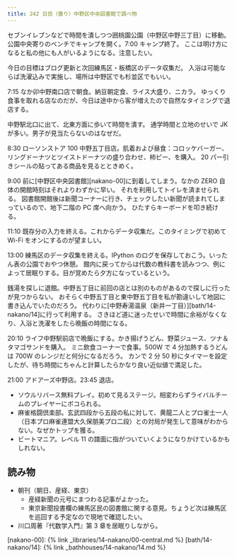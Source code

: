 ```yaml
---
title: 242 日目（曇り）中野区中央図書館で調べ物
---
```


セブンイレブンなどで時間を潰しつつ囲桃園公園（中野区中野三丁目）に移動。
公園中央寄りのベンチでキャンプを開く。7:00 キャンプ終了。
ここは明け方になると私の他にも人がいるようになる。注意したい。

今日の目標はブログ更新と次回練馬区・板橋区のデータ収集だ。
入浴は可能ならば洗濯込みで実施し、場所は中野区でも杉並区でもいい。

7:15 なか卯中野南口店で朝食。納豆朝定食、ライス大盛り、ニカラ。
ゆっくり食事を取れる店なのだが、今日は途中から客が増えたので自然なタイミングで退店する。

中野駅北口に出て、北東方面に歩いて時間を潰す。
通学時間と立地のせいで JK が多い。男子が見当たらないのはなぜだ。

8:30 ローソンストア 100 中野五丁目店。肌着および昼食：コロッケバーガー、リングドーナツとツイストドーナツの盛り合わせ、柿ピー、を購入。
20 パー引きシールの貼ってある商品を見るとときめく。

9:00 前に[中野区中央図書館][nakano-00]に到着してしまう。なかの ZERO 自体の開館時刻はそれよりわずかに早い。
それを利用してトイレを済ませられる。
図書館開館後は新聞コーナーに行き、チェックしたい新聞が読まれてしまっているので、地下二階の PC 席へ向かう。
ひたすらキーボードを叩き続ける。

11:10 既存分の入力を終える。これからデータ収集だ。このタイミングで初めて Wi-Fi をオンにするのが望ましい。

13:00 練馬区のデータ収集を終える。IPython のログを保存しておこう。いったん表の公園でおやつ休憩。
館内に戻ってからは代数の教科書を読みつつ、例によって居眠りする。目が覚めたら夕方になっているという。

銭湯を探しに退館。中野五丁目に前回の店とは別のものがあるので探しに行ったが見つからない。
おそらく中野五丁目と東中野五丁目を私が勘違いして地図に書き込んでいたのだろう。
代わりに[中野寿湯温泉（新井一丁目）][bath/14-nakano/14]に行って利用する。
さきほど道に迷ったせいで時間に余裕がなくなり、入浴と洗濯をしたら晩飯の時間になる。

20:10 ライフ中野駅前店で晩飯にする。かき揚げうどん、野菜ジュース、ツナ＆タマゴサンドを購入。
ミニ飲食コーナーで食事。500W で 4 分加熱するうどんは 700W のレンジだと何分になるだろう。
カンで 2 分 50 秒にタイマーを設定したが、待ち時間にちゃんと計算したらかなり良い近似値で満足した。

21:00 アドアーズ中野店。23:45 退店。

* ソウルリバース無料プレイ。初めて見るステージ。相変わらずライバルチームのプレイヤーにボコられる。
* 麻雀格闘倶楽部。玄武四段から五段の私に対して、黄龍二人とプロ雀士一人（日本プロ麻雀連盟大久保朋美プロ二段）との対局が発生して意味がわからない。なぜかトップを獲る。
* ビートマニア。レベル 11 の譜面に指がついていくようになりかけているかもしれない。

## 読み物

* 朝刊（朝日、産経、東京）
  * 産経新聞の元号にまつわる記事がよかった。
  * 東京新聞投書欄の練馬区民の図書館に関する意見。ちょうど次は練馬区を巡回する予定なので現地で確認したい。
* 川口周著『代数学入門』第 3 章を居眠りしながら。

[nakano-00]: {% link _libraries/14-nakano/00-central.md %}
[bath/14-nakano/14]: {% link _bathhouses/14-nakano/14.md %}
